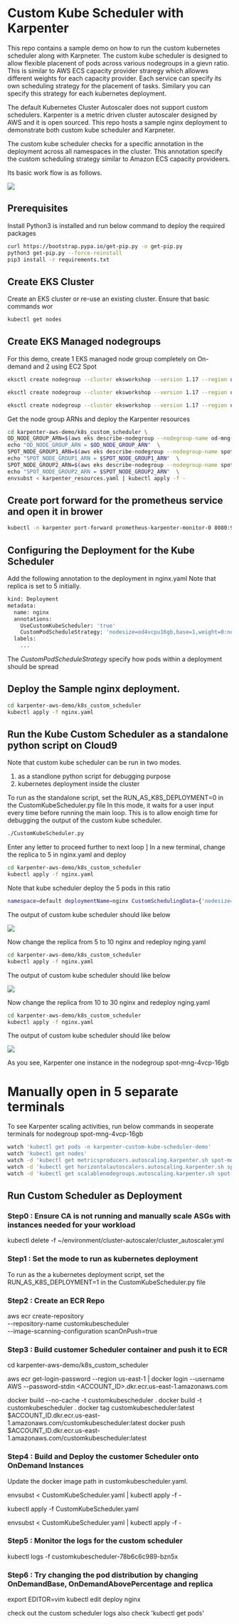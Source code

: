 # Custom Kube Scheduler with Karpenter

This repo contains a sample demo on how to run the custom kubernetes scheduler along with Karpneter.
The custom kube scheduler is designed to allow flexible placenent of pods across various nodegroups in a gievn ratio. This is similar to AWS ECS capacity provider straregy which allowws different weights for each capacity provider. Each service can specify its own scheduling strategy for the placement of tasks. Similary you can specify this strategy for each kubernetes deployment.

The default Kubernetes Cluster Autoscaler does not support custom schedulers. Karpenter is a metric driven cluster autoscaler designed by AWS and it is open sourced.
This repo hosts a sample nginx deployment to demonstrate both custom kube scheduler and Karpneter.

The custom kube scheduler checks for a specific annotation in the deployment across all namespaces in the cluster. This annotation specify the custom scheduling strategy similar to Amazon ECS capacity provideers.

Its basic work flow is as follows.

![](./docs/CustomKubeScheduler.jpg)



## Prerequisites
Install Python3 is installed and run below command to deploy the required packages

```bash
curl https://bootstrap.pypa.io/get-pip.py -o get-pip.py
python3 get-pip.py --force-reinstall
pip3 install -r requirements.txt  
```
## Create EKS Cluster
Create an EKS cluster or re-use an existing cluster. Ensure that basic commands wor

```bash
kubectl get nodes 
```

## Create EKS Managed nodegroups

For this demo, create 1 EKS managed node group completely on On-demand and 2 using EC2 Spot

```bash
eksctl create nodegroup --cluster eksworkshop --version 1.17 --region us-east-1 --name od-mng-4vcp-16gb --instance-types m5.xlarge,m4.xlarge,m5a.xlarge,m5d.xlarge,m5n.xlarge,m5ad.xlarge,m5dn.xlarge --nodes 1 --nodes-min 1 --nodes-max 20 --managed  --asg-access --node-labels "lc=od,apps=critical,nodesize=od4vcpu16gb" 

eksctl create nodegroup --cluster eksworkshop --version 1.17 --region us-east-1 --name spot-mng-4vcp-16gb --instance-types m5.xlarge,m4.xlarge,m5a.xlarge,m5d.xlarge,m5n.xlarge,m5ad.xlarge,m5dn.xlarge --nodes 1 --nodes-min 1 --nodes-max 20 --managed  --asg-access --spot --node-labels "lc=spot,apps=noncritical,nodesize=spot4vcpu16gb"

eksctl create nodegroup --cluster eksworkshop --version 1.17 --region us-east-1 --name spot-mng-8vcp-32gb --instance-types m5.2xlarge,m4.2xlarge,m5a.2xlarge,m5d.2xlarge,m5n.2xlarge,m5ad.2xlarge,m5dn.2xlarge --nodes 1 --nodes-min 1 --nodes-max 20 --managed  --asg-access --spot --node-labels "lc=spot,apps=noncritical,nodesize=spot8vcpu32gb"
```

Get the node group ARNs and deploy the Karpenter resources


```bash
cd karpenter-aws-demo/k8s_custom_scheduler \
OD_NODE_GROUP_ARN=$(aws eks describe-nodegroup --nodegroup-name od-mng-4vcp-16gb --cluster-name eksworkshop --output json | jq -r ".nodegroup.nodegroupArn") \
echo "OD_NODE_GROUP_ARN = $OD_NODE_GROUP_ARN"  \
SPOT_NODE_GROUP1_ARN=$(aws eks describe-nodegroup --nodegroup-name spot-mng-4vcp-16gb --cluster-name eksworkshop --output json | jq -r ".nodegroup.nodegroupArn") \
echo "SPOT_NODE_GROUP1_ARN = $SPOT_NODE_GROUP1_ARN"  \
SPOT_NODE_GROUP2_ARN=$(aws eks describe-nodegroup --nodegroup-name spot-mng-8vcp-32gb --cluster-name eksworkshop --output json | jq -r ".nodegroup.nodegroupArn") \
echo "SPOT_NODE_GROUP2_ARN = $SPOT_NODE_GROUP2_ARN"  \
envsubst < karpenter_resources.yaml | kubectl apply -f -

```

## Create port forward for the prometheus service and open it in brower

```bash
kubectl -n karpenter port-forward prometheus-karpenter-monitor-0 8080:9090
```


## Configuring the Deployment for the Kube Scheduler
Add the following annotation to the deployment in nginx.yaml
Note that replica is set to 5 initially.

```bash
kind: Deployment
metadata:
  name: nginx
  annotations:
    UseCustomKubeScheduler: 'true'
    CustomPodScheduleStrategy: 'nodesize=od4vcpu16gb,base=1,weight=0:nodesize=spot4vcpu16gb,weight=1:nodesize=spot8vcpu32gb,weight=1'
  labels:
    ...  
```
The *CustomPodScheduleStrategy* specify how pods within a deployment should be spread

## Deploy the Sample nginx deployment. 

```bash
cd karpenter-aws-demo/k8s_custom_scheduler
kubectl apply -f nginx.yaml
```
## Run the Kube Custom Scheduler as a standalone python script on Cloud9

Note that custom kube scheduler can be run in two modes. 
1) as a standlone python script for debugging purpose
2) kubernetes deployment inside the cluster 

To run as the standalone script, set the RUN_AS_K8S_DEPLOYMENT=0 in the CustomKubeScheduler.py file
In this mode, it waits for a user input every time before running the main loop. This is to allow enoigh time for debugging the output of the custom kube scheduler.

```bash
./CustomKubeScheduler.py
```

Enter any letter to proceed further to next loop
]
In a new terminal, change the replica to 5 in nginx.yaml and deploy

```bash
cd karpenter-aws-demo/k8s_custom_scheduler
kubectl apply -f nginx.yaml
```

Note that kube scheduler deploy the 5 pods in this ratio

```bash
namespace=default deploymentName=nginx CustomSchedulingData={'nodesize=od4vcpu16gb': 1, 'nodesize=spot4vcpu16gb': 2, 'nodesize=spot8vcpu32gb': 2}
```

The output of custom kube scheduler should like below

![](./docs/replicas-5.png)


Now change the replica from 5 to 10 nginx and redeploy nging.yaml

```bash
cd karpenter-aws-demo/k8s_custom_scheduler
kubectl apply -f nginx.yaml
```

The output of custom kube scheduler should like below

![](./docs/replicas-10.png)


Now change the replica from 10 to 30 nginx and redeploy nging.yaml

```bash
cd karpenter-aws-demo/k8s_custom_scheduler
kubectl apply -f nginx.yaml
```

The output of custom kube scheduler should like below

![](./docs/replicas-30.png)

As you see, Karpenter one instance in the nodegroup spot-mng-4vcp-16gb

# Manually open in 5 separate terminals
To see Karpenter scaling activities, run below commands in seoperate terminals for nodegroup spot-mng-4vcp-16gb
 

```bash
watch 'kubectl get pods -n karpenter-custom-kube-scheduler-demo'
watch 'kubectl get nodes'
watch -d 'kubectl get metricsproducers.autoscaling.karpenter.sh spot-mng-4vcp-16gb -n karpenter-custom-kube-scheduler-demo -ojson | jq .status.reservedCapacity'
watch -d 'kubectl get horizontalautoscalers.autoscaling.karpenter.sh spot-mng-4vcp-16gb -n karpenter-custom-kube-scheduler-demo -ojson | jq ".status" | jq del\(.conditions\)'
watch -d 'kubectl get scalablenodegroups.autoscaling.karpenter.sh spot-mng-4vcp-16gb -n karpenter-custom-kube-scheduler-demo -ojson | jq "del(.status.conditions)"| jq ".spec, .status"'
```

## Run Custom Scheduler as Deployment


### Step0 :  Ensure CA is not running and manually scale ASGs with instances needed for your workload
 kubectl delete -f ~/environment/cluster-autoscaler/cluster_autoscaler.yml 

### Step1 : Set the mode to run as kubernetes deployment

To run as the a kubernetes deployment script, set the RUN_AS_K8S_DEPLOYMENT=1 in the CustomKubeScheduler.py file


### Step2 : Create an ECR Repo

aws ecr create-repository \
    --repository-name customkubescheduler \
    --image-scanning-configuration scanOnPush=true
    
### Step3 :  Build customer Scheduler container and push it to ECR

cd karpenter-aws-demo/k8s_custom_scheduler

aws ecr get-login-password --region us-east-1 | docker login --username AWS --password-stdin <ACCOUNT_ID>.dkr.ecr.us-east-1.amazonaws.com


docker build --no-cache -t customkubescheduler .
docker build  -t customkubescheduler .
docker tag customkubescheduler:latest $ACCOUNT_ID.dkr.ecr.us-east-1.amazonaws.com/customkubescheduler:latest
docker push $ACCOUNT_ID.dkr.ecr.us-east-1.amazonaws.com/customkubescheduler:latest
 
### Step4 :  Build and Deploy the customer Scheduler onto OnDemand Instances
Update the docker image path in customkubescheduler.yaml. 

envsubst < CustomKubeScheduler.yaml | kubectl apply -f -

kubectl apply  -f CustomKubeScheduler.yaml 

envsubst < CustomKubeScheduler.yaml | kubectl apply -f -


### Step5 : Monitor the logs for the custom scheduler
kubectl logs -f customkubescheduler-78b6c6c989-bzn5x


### Step6 : Try changing the pod distribution by changing OnDemandBase, OnDemandAbovePercentage and replica

export EDITOR=vim
kubectl edit deploy nginx

check out the custom scheduler logs also check 'kubectl get pods'
